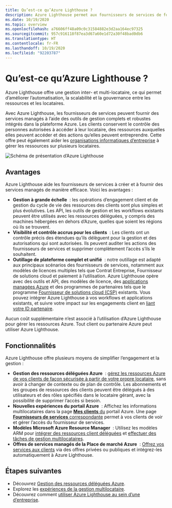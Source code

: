 ```yaml
---
title: Qu’est-ce qu’Azure Lighthouse ?
description: Azure Lighthouse permet aux fournisseurs de services de fournir des services managés à leurs clients avec une automatisation et une efficacité accrues à grande échelle.
ms.date: 10/19/2020
ms.topic: overview
ms.openlocfilehash: a76606ff48a09c0c31584882e3d2aa164ec97325
ms.sourcegitcommit: 957c916118f87ea3d67a60e1d72a30f48bad0db6
ms.translationtype: HT
ms.contentlocale: fr-FR
ms.lasthandoff: 10/19/2020
ms.locfileid: "92203787"
---
```

# <a name="what-is-azure-lighthouse"></a>Qu’est-ce qu’Azure Lighthouse ?

Azure Lighthouse offre une gestion inter- et multi-locataire, ce qui permet d’améliorer l’automatisation, la scalabilité et la gouvernance entre les ressources et les locataires.

Avec Azure Lighthouse, les fournisseurs de services peuvent fournir des services managés à l’aide des outils de gestion complets et robustes intégrés dans la plateforme Azure. Les clients conservent le contrôle des personnes autorisées à accéder à leur locataire, des ressources auxquelles elles peuvent accéder et des actions qu’elles peuvent entreprendre. Cette offre peut également aider les [organisations informatiques d’entreprise](concepts/enterprise.md) à gérer les ressources sur plusieurs locataires.

![Schéma de présentation d’Azure Lighthouse](media/azure-lighthouse-overview.jpg)

## <a name="benefits"></a>Avantages

Azure Lighthouse aide les fournisseurs de services à créer et à fournir des services managés de manière efficace. Voici les avantages :

- **Gestion à grande échelle**  : les opérations d’engagement client et de gestion du cycle de vie des ressources des clients sont plus simples et plus évolutives. Les API, les outils de gestion et les workflows existants peuvent être utilisés avec les ressources déléguées, y compris des machines hébergées en dehors d’Azure, quelles que soient les régions où ils se trouvent.
- **Visibilité et contrôle accrus pour les clients**  : Les clients ont un contrôle précis des étendues qu’ils délèguent pour la gestion et des autorisations qui sont autorisées. Ils peuvent auditer les actions des fournisseurs de services et supprimer complètement l’accès s’ils le souhaitent.
- **Outillage de plateforme complet et unifié**  : notre outillage est adapté aux principaux scénarios des fournisseurs de services, notamment aux modèles de licences multiples tels que Contrat Entreprise, Fournisseur de solutions cloud et paiement à l’utilisation. Azure Lighthouse opère avec des outils et API, des modèles de licence, des [applications managées Azure](concepts/managed-applications.md) et des programmes de partenaires tels que le programme [Fournisseur de solutions cloud (CSP)](/partner-center/csp-overview) existants. Vous pouvez intégrer Azure Lighthouse à vos workflows et applications existants, et suivre votre impact sur les engagements client en [liant votre ID partenaire](./how-to/partner-earned-credit.md).

Aucun coût supplémentaire n’est associé à l’utilisation d’Azure Lighthouse pour gérer les ressources Azure. Tout client ou partenaire Azure peut utiliser Azure Lighthouse.

## <a name="capabilities"></a>Fonctionnalités

Azure Lighthouse offre plusieurs moyens de simplifier l’engagement et la gestion :

- **Gestion des ressources déléguées Azure**  : [gérez les ressources Azure de vos clients de façon sécurisée à partir de votre propre locataire](concepts/azure-delegated-resource-management.md), sans avoir à changer de contexte ou de plan de contrôle. Les abonnements et les groupes de ressources des clients peuvent être délégués à des utilisateurs et des rôles spécifiés dans le locataire gérant, avec la possibilité de supprimer l’accès si besoin.
- **Nouvelles expériences du portail Azure**  : Affichez les informations multilocataires dans la page [**Mes clients** du](how-to/view-manage-customers.md) portail Azure. Une page [**Fournisseurs de services** correspondante](how-to/view-manage-service-providers.md) permet à vos clients de voir et gérer l’accès du fournisseur de services.
- **Modèles Microsoft Azure Resource Manager**  : Utilisez les modèles ARM pour [intégrer des ressources client déléguées](how-to/onboard-customer.md) et [effectuer des tâches de gestion multilocataires](samples/index.md).
- **Offres de services managés de la Place de marché Azure**  : [Offrez vos services aux clients](concepts/managed-services-offers.md) via des offres privées ou publiques et intégrez-les automatiquement à Azure Lighthouse.

## <a name="next-steps"></a>Étapes suivantes

- Découvrez [Gestion des ressources déléguées Azure](concepts/azure-delegated-resource-management.md).
- Explorez les [expériences de la gestion multilocataire](concepts/cross-tenant-management-experience.md).
- Découvrez comment [utiliser Azure Lighthouse au sein d’une d’entreprise](concepts/enterprise.md).
